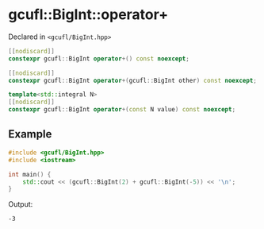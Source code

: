 # gcufl::BigInt::operator+
Declared in `<gcufl/BigInt.hpp>`
```cpp
[[nodiscard]]
constexpr gcufl::BigInt operator+() const noexcept;

[[nodiscard]]
constexpr gcufl::BigInt operator+(gcufl::BigInt other) const noexcept;

template<std::integral N>
[[nodiscard]]
constexpr gcufl::BigInt operator+(const N value) const noexcept;
```
## Example
```cpp
#include <gcufl/BigInt.hpp>
#include <iostream>

int main() {
	std::cout << (gcufl::BigInt(2) + gcufl::BigInt(-5)) << '\n';
}
```
Output:
```
-3
```
